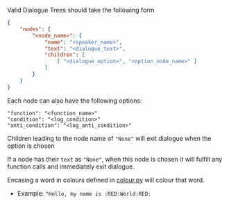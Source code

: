 Valid Dialogue Trees should take the following form
```json
{
    "nodes": {
        "<node_name>": {
            "name": "<speaker_name>",
            "text": "<dialogue_text>",
            "children": [
                [ "<dialogue_option>", "<option_node_name>" ]
            ]
        }
    }
}
```

Each node can also have the following options:
```
"function": "<function_name>"
"condition": "<log_condition>"
"anti_condition": "<log_anti_condition>"
```

Children leading to the node name of `"None"` will exit dialogue when the option is chosen

If a node has their `text` as `"None"`, when this node is chosen it will fulfill any function calls and immediately exit dialogue.

Encasing a word in colours defined in [colour.py](/main/colour.py) will colour that word.
- Example: `"Hello, my name is :RED:World:RED:`
